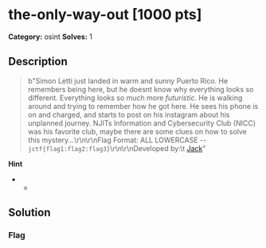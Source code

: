 # the-only-way-out [1000 pts]

**Category:** osint
**Solves:** 1

## Description
>b"Simon Letti just landed in warm and sunny Puerto Rico. He remembers being here, but he doesnt know why everything looks so different. Everything looks so much more *futuristic*. He is walking around and trying to remember how he got here. He sees his phone is on and charged, and starts to post on his instagram about his unplanned journey. NJITs Information and Cybersecurity Club (NICC) was his favorite club, maybe there are some clues on how to solve this mystery...\r\n\r\nFlag Format: ALL LOWERCASE --  `jctf{flag1:flag2:flag3}`\r\n\r\nDeveloped by:\t [Jack](https://github.com/JohnZabriskie)"

**Hint**
* -

## Solution

### Flag

